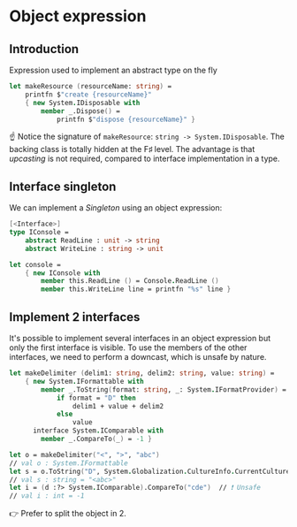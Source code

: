# Object expression

## Introduction

Expression used to implement an abstract type on the fly

```fsharp
let makeResource (resourceName: string) =
    printfn $"create {resourceName}"
    { new System.IDisposable with
        member _.Dispose() =
            printfn $"dispose {resourceName}" }
```

☝ Notice the signature of `makeResource`: `string -> System.IDisposable`. The backing class is totally hidden at the F♯ level. The advantage is that *upcasting* is not required, compared to interface implementation in a type.

## Interface singleton

We can implement a *Singleton* using an object expression:

```fsharp
[<Interface>]
type IConsole =
    abstract ReadLine : unit -> string
    abstract WriteLine : string -> unit

let console =
    { new IConsole with
        member this.ReadLine () = Console.ReadLine ()
        member this.WriteLine line = printfn "%s" line }
```

## Implement 2 interfaces

It's possible to implement several interfaces in an object expression but only the first interface is visible. To use the members of the other interfaces, we need to perform a downcast, which is unsafe by nature.

```fsharp
let makeDelimiter (delim1: string, delim2: string, value: string) =
    { new System.IFormattable with
        member _.ToString(format: string, _: System.IFormatProvider) =
            if format = "D" then
                delim1 + value + delim2
            else
                value
      interface System.IComparable with
        member _.CompareTo(_) = -1 }

let o = makeDelimiter("<", ">", "abc")
// val o : System.IFormattable
let s = o.ToString("D", System.Globalization.CultureInfo.CurrentCulture)
// val s : string = "<abc>"
let i = (d :?> System.IComparable).CompareTo("cde")  // ❗ Unsafe
// val i : int = -1
```

👉 Prefer to split the object in 2.
